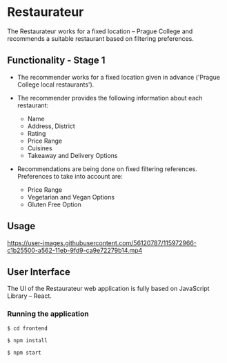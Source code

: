 # Restaurateur
The Restaurateur works for a fixed location – Prague College
and recommends a suitable restaurant based on filtering preferences.

## Functionality - Stage 1

* The recommender works for a fixed location
given in advance ('Prague College local restaurants').

* The recommender provides the following
information about each restaurant:
    * Name
    * Address, District
    * Rating
    * Price Range
    * Cuisines
    * Takeaway and Delivery Options

* Recommendations are being done on fixed filtering references.
Preferences to take into account are:
    * Price Range
    * Vegetarian and Vegan Options
    * Gluten Free Option

## Usage

https://user-images.githubusercontent.com/56120787/115972966-c1b25500-a562-11eb-9fd9-ca9e72279b14.mp4


## User Interface

The UI of the Restaurateur web application is fully
based on JavaScript Library – React.

### Running the application

`$ cd frontend `

`$ npm install `

`$ npm start `
